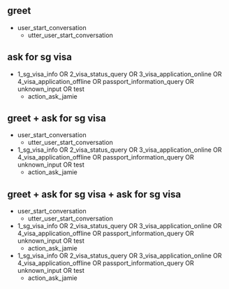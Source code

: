 ## greet
* user_start_conversation
    - utter_user_start_conversation
    
## ask for sg visa
* 1_sg_visa_info OR 2_visa_status_query OR 3_visa_application_online OR 4_visa_application_offline OR passport_information_query OR unknown_input OR test
    - action_ask_jamie

## greet + ask for sg visa
* user_start_conversation
    - utter_user_start_conversation
* 1_sg_visa_info OR 2_visa_status_query OR 3_visa_application_online OR 4_visa_application_offline OR passport_information_query OR unknown_input OR test
    - action_ask_jamie

## greet + ask for sg visa + ask for sg visa
* user_start_conversation
    - utter_user_start_conversation
* 1_sg_visa_info OR 2_visa_status_query OR 3_visa_application_online OR 4_visa_application_offline OR passport_information_query OR unknown_input OR test
    - action_ask_jamie
* 1_sg_visa_info OR 2_visa_status_query OR 3_visa_application_online OR 4_visa_application_offline OR passport_information_query OR unknown_input OR test
    - action_ask_jamie
